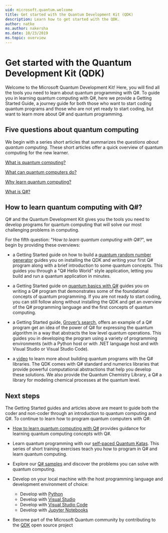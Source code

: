 ```yaml
---
uid: microsoft.quantum.welcome
title: Get started with the Quantum Development Kit (QDK)
description: Learn how to get started with the QDK. 
author: natke
ms.author: nakersha
ms.date: 10/23/2019
ms.topic: overview
---
```


# Get started with the Quantum Development Kit (QDK)

Welcome to the Microsoft Quantum Development Kit!  Here, you will find all the tools you need to learn about quantum programming with Q#.  To guide you in learning quantum computing with Q#, here we provide a Getting Started Guide, a journey guide for both those who want to start coding quantum programs and those who are not yet ready to start coding, but want to learn more about Q# and quantum programming.

## Five questions about quantum computing

We begin with a series short articles that summarizes the _questions about quantum computing_. These short articles offer a quick overview of quantum computing for the new learner.

[What is quantum computing?](xref:microsoft.quantum.overview.what)

[What can quantum computers do?](xref:microsoft.quantum.overview.computers)

[Why learn quantum computing?](xref:microsoft.quantum.overview.why)

[What is Q#?](xref:microsoft.quantum.overview.qsharp)

## How to learn quantum computing with Q#?

Q# and the Quantum Development Kit gives you the tools you need to develop programs for quantum computing that will solve our most challenging problems in computing. 

For the fifth question:  "_How to learn quantum computing with Q#?_", we begin by providing these overviews:

* a Getting Started guide on how to build a [quantum random number generator](xref:microsoft.quantum.quickstarts.qrng) guides you on installing the QDK and writing your first Q# program along with a brief introduction to some quantum concepts. This guides you through a "Q# Hello World" style application, letting you build and run a quantum application in minutes.

* a Getting Started guide on [quantum basics with Q#](xref:microsoft.quantum.write-program) guides you on writing a Q# program that demonstrates some of the foundational concepts of quantum programming. If you are not ready to start coding, you can still follow along without installing the QDK and get an overview of the Q# programming language and the first concepts of quantum computing.

* a Getting Started guide, [Grover’s search](xref:microsoft.quantum.quickstarts.search), offers an example of a Q# program get an idea of the power of Q# for expressing the quantum algorithm in a way that abstracts the low level quantum operations.  This guides you in developing the program using a variety of programming environments (with a Python host or with .NET language host and with Visual Studio or Visual Studio Code).    

*  a [video](https://www.microsoft.com/videoplayer/embed/RE2JOJf) to learn more about building quantum programs with the Q# libraries.  The QDK comes with Q# standard and numerics libraries that provide powerful computational abstractions that help you develop these solutions. We also provide the Quantum Chemistry Library, a Q# a library for modeling chemical processes at the quantum level.

## Next steps

The Getting Started guides and articles above are meant to guide both the coder and non-coder through an introduction to quantum computing and Q#.  To continue to learn how to program quantum computers with Q#:

* [How to learn quantum computing with Q#](xref:microsoft.quantum.overview.learn) provides guidance for learning quantum computing concepts with Q#.   

* Learn quantum programming with our [self-paced Quantum Katas](https://aka.ms/try-quantum-katas). This series of short training exercises teach you how to program in Q# and learn quantum computing. 

* Explore our [Q# samples](https://docs.microsoft.com/samples/browse/?languages=qsharp) and discover the problems you can solve with quantum computing.

* Develop on your local machine with the host programming language and development environment of choice:
  * Develop with [Python](xref:microsoft.quantum.install#develop-with-python)
  * Develop with [Visual Studio](xref:microsoft.quantum.install#develop-with-c-on-windows-using-visual-studio)
  * Develop with [Visual Studio Code](xref:microsoft.quantum.install#develop-with-c-using-visual-studio-code)
  * Develop with [Jupyter Notebooks](xref:microsoft.quantum.install#develop-with-jupyter-notebooks)

* Become part of the Microsoft Quantum community by contributing to the [QDK](xref:microsoft.quantum.contributing) open source project
